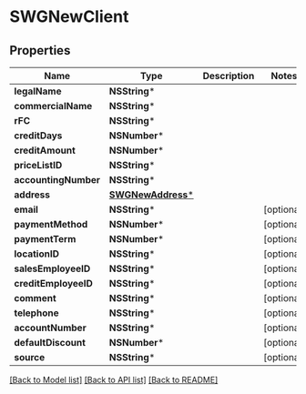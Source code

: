 # SWGNewClient

## Properties
Name | Type | Description | Notes
------------ | ------------- | ------------- | -------------
**legalName** | **NSString*** |  | 
**commercialName** | **NSString*** |  | 
**rFC** | **NSString*** |  | 
**creditDays** | **NSNumber*** |  | 
**creditAmount** | **NSNumber*** |  | 
**priceListID** | **NSString*** |  | 
**accountingNumber** | **NSString*** |  | 
**address** | [**SWGNewAddress***](SWGNewAddress.md) |  | 
**email** | **NSString*** |  | [optional] 
**paymentMethod** | **NSNumber*** |  | [optional] 
**paymentTerm** | **NSNumber*** |  | [optional] 
**locationID** | **NSString*** |  | [optional] 
**salesEmployeeID** | **NSString*** |  | [optional] 
**creditEmployeeID** | **NSString*** |  | [optional] 
**comment** | **NSString*** |  | [optional] 
**telephone** | **NSString*** |  | [optional] 
**accountNumber** | **NSString*** |  | [optional] 
**defaultDiscount** | **NSNumber*** |  | [optional] 
**source** | **NSString*** |  | [optional] 

[[Back to Model list]](../README.md#documentation-for-models) [[Back to API list]](../README.md#documentation-for-api-endpoints) [[Back to README]](../README.md)


